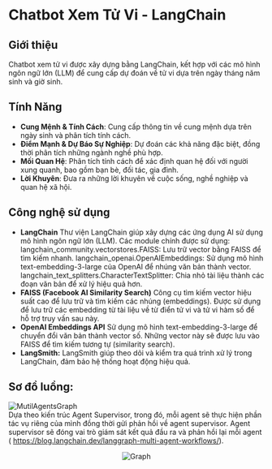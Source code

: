 # Chatbot Xem Tử Vi - LangChain
## Giới thiệu
Chatbot xem tử vi được xây dựng bằng LangChain, kết hợp với các mô hình ngôn ngữ lớn (LLM) để cung cấp dự đoán về tử vi dựa trên ngày tháng năm sinh và giờ sinh.

## Tính Năng

- **Cung Mệnh & Tính Cách**: Cung cấp thông tin về cung mệnh dựa trên ngày sinh và phân tích tính cách.
- **Điểm Mạnh & Dự Báo Sự Nghiệp**: Dự đoán các khả năng đặc biệt, đồng thời phân tích những ngành nghề phù hợp.
- **Mối Quan Hệ**: Phân tích tính cách để xác định quan hệ đối với người xung quanh, bao gồm bạn bè, đối tác, gia đình.
- **Lời Khuyên**: Đưa ra những lời khuyên về cuộc sống, nghề nghiệp và quan hệ xã hội.

## Công nghệ sử dụng
- **LangChain**
Thư viện LangChain giúp xây dựng các ứng dụng AI sử dụng mô hình ngôn ngữ lớn (LLM).
Các module chính được sử dụng:
langchain_community.vectorstores.FAISS: Lưu trữ vector bằng FAISS để tìm kiếm nhanh.
langchain_openai.OpenAIEmbeddings: Sử dụng mô hình text-embedding-3-large của OpenAI để nhúng văn bản thành vector.
langchain_text_splitters.CharacterTextSplitter: Chia nhỏ tài liệu thành các đoạn văn bản để xử lý hiệu quả hơn.
- **FAISS (Facebook AI Similarity Search)**
Công cụ tìm kiếm vector hiệu suất cao để lưu trữ và tìm kiếm các nhúng (embeddings).
Được sử dụng để lưu trữ các embedding từ tài liệu về từ điển tử vi và tử vi hàm số để hỗ trợ truy vấn sau này.
- **OpenAI Embeddings API**
Sử dụng mô hình text-embedding-3-large để chuyển đổi văn bản thành vector số.
Những vector này sẽ được lưu vào FAISS để tìm kiếm tương tự (similarity search).
- **LangSmith:**
  LangSmith giúp theo dõi và kiểm tra quá trình xử lý trong LangChain, đảm bảo hệ thống hoạt động hiệu quả.

 ## Sơ đồ luồng:
![MutilAgentsGraph](https://github.com/user-attachments/assets/99772916-6a2a-4f40-be65-5f24c04df0e3) <br>
Dựa theo kiến trúc Agent Supervisor, trong đó, mỗi agent sẽ thực hiện phần tác vụ riêng của mình đồng thời gửi phản hồi về agent supervisor. Agent supervisor sẽ đóng vai trò giám sát kết quả đầu ra và phản hồi lại mỗi agent ( https://blog.langchain.dev/langgraph-multi-agent-workflows/).<br>
<p align="center">
  <img src="https://github.com/user-attachments/assets/84da761d-d4dd-4ed5-99b7-262f7865989a" alt="Graph">
</p>


 




  
   

